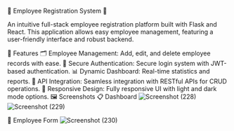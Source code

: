 🌟 Employee Registration System 📝

An intuitive full-stack employee registration platform built with Flask and React. This application allows easy employee management, featuring a user-friendly interface and robust backend.

🎯 Features
🗂 Employee Management: Add, edit, and delete employee records with ease.
🔐 Secure Authentication: Secure login system with JWT-based authentication.
📊 Dynamic Dashboard: Real-time statistics and reports.
🔄 API Integration: Seamless integration with RESTful APIs for CRUD operations.
🎨 Responsive Design: Fully responsive UI with light and dark mode options.
🖼️ Screenshots
📋 Dashboard
![Screenshot (228)](https://github.com/Anish0099/Python_react_fullstack/assets/109581121/cd3a0af9-251a-4426-bd89-e08053157e67)
![Screenshot (229)](https://github.com/Anish0099/Python_react_fullstack/assets/109581121/48ad2ec8-a998-4a9e-ac84-1b01b4b9289a)

📝 Employee Form
![Screenshot (230)](https://github.com/Anish0099/Python_react_fullstack/assets/109581121/0c2f661f-8d06-44be-a8d3-68801b6c137a)
